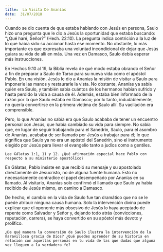 ```yaml
---
title:  La Visita De Ananías
date:  31/07/2018
---
```


Cuando se dio cuenta de que estaba hablando con Jesús en persona, Saulo hizo una pregunta que le dio a Jesús la oportunidad que estaba buscando: “¿Qué haré, Señor?” (Hech. 22:10). La pregunta indica contrición a la luz de lo que había sido su accionar hasta ese momento. No obstante, lo más importante es que expresaba una voluntad incondicional de dejar que Jesús guiara su vida de allí en más. Una vez en Damasco, Saulo debía esperar más instrucciones.

En Hechos 9:10 al 19, la Biblia revela de qué modo estaba obrando el Señor a fin de preparar a Saulo de Tarso para su nueva vida como el apóstol Pablo. En una visión, Jesús le dio a Ananías la misión de visitar a Saulo para imponerle las manos y restaurarle la vista. No obstante, Ananías ya sabía quién era Saulo, y también sabía cuántos de los hermanos habían sufrido y hasta perdido la vida a causa de él. Además, estaba bien informado de la razón por la que Saulo estaba en Damasco; por lo tanto, indudablemente, no quería convertirse en la primera víctima de Saulo allí. Su vacilación era comprensible.

Pero, lo que Ananías no sabía era que Saulo acababa de tener un encuentro personal con Jesús, que había cambiado su vida para siempre. No sabía que, en lugar de seguir trabajando para el Sanedrín, Saulo, para el asombro de Ananías, acababa de ser llamado por Jesús a trabajar para él; lo que significa que Saulo ya no era un apóstol del Sanedrín, sino el instrumento elegido por Jesús para llevar el evangelio tanto a judíos como a gentiles.

`Lee Gálatas 1:1, 11 y 12. ¿Qué afirmación especial hace Pablo con respecto a su ministerio apostólico?`

En Gálatas, Pablo insiste en que recibió su mensaje y su apostolado directamente de Jesucristo, no de alguna fuente humana. Esto no necesariamente contradice el papel desempeñado por Ananías en su llamado. Al visitarlo, Ananías solo confirmó el llamado que Saulo ya había recibido de Jesús mismo, en camino a Damasco.

De hecho, el cambio en la vida de Saulo fue tan dramático que no se le puede atribuir ninguna causa humana. Solo la intervención divina puede explicar que el oponente más obsesivo de Jesús lo haya aceptado de repente como Salvador y Señor y, dejando todo atrás (convicciones, reputación, carrera), se haya convertido en su apóstol más devoto y prolífico.

`¿De qué manera la conversión de Saulo ilustra la intervención de la maravillosa gracia de Dios? ¿Qué puedes aprender de su historia en relación con aquellas personas en tu vida de las que dudas que alguna vez lleguen a la verdadera fe?`